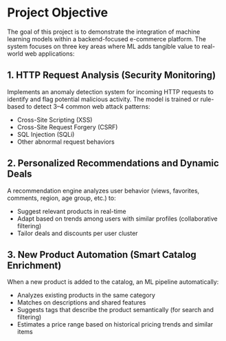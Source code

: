 # Project Objective

The goal of this project is to demonstrate the integration of machine learning models within a backend-focused e-commerce platform. The system focuses on three key areas where ML adds tangible value to real-world web applications:

## 1. HTTP Request Analysis (Security Monitoring)

Implements an anomaly detection system for incoming HTTP requests to identify and flag potential malicious activity. The model is trained or rule-based to detect 3–4 common web attack patterns:

- Cross-Site Scripting (XSS)
- Cross-Site Request Forgery (CSRF)
- SQL Injection (SQLi)
- Other abnormal request behaviors

## 2. Personalized Recommendations and Dynamic Deals

A recommendation engine analyzes user behavior (views, favorites, comments, region, age group, etc.) to:

- Suggest relevant products in real-time
- Adapt based on trends among users with similar profiles (collaborative filtering)
- Tailor deals and discounts per user cluster

## 3. New Product Automation (Smart Catalog Enrichment)

When a new product is added to the catalog, an ML pipeline automatically:

- Analyzes existing products in the same category
- Matches on descriptions and shared features
- Suggests tags that describe the product semantically (for search and filtering)
- Estimates a price range based on historical pricing trends and similar items